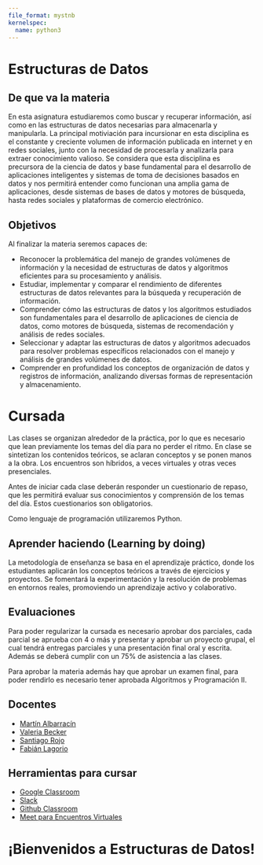 ```yaml
---
file_format: mystnb
kernelspec:
  name: python3
---
```

# Estructuras de Datos

## De que va la materia

En esta asignatura estudiaremos como buscar y recuperar información, así como en las estructuras de datos necesarias para almacenarla y manipularla. La principal motiviación para incursionar en esta disciplina es el constante y creciente volumen de información publicada en internet y en redes sociales, junto con la necesidad de procesarla y analizarla para extraer conocimiento valioso. Se considera que esta disciplina es precursora de la ciencia de datos y base fundamental para el desarrollo de aplicaciones inteligentes y sistemas de toma de decisiones basados en datos y nos permitirá entender como funcionan una amplia gama de aplicaciones, desde sistemas de bases de datos y motores de búsqueda, hasta redes sociales y plataformas de comercio electrónico. 

## Objetivos

Al finalizar la materia seremos capaces de:

- Reconocer la problemática del manejo de grandes volúmenes de información y la necesidad de estructuras de datos y algoritmos eficientes para su procesamiento y análisis.
- Estudiar, implementar y comparar el rendimiento de diferentes estructuras de datos relevantes para la búsqueda y recuperación de información.
- Comprender cómo las estructuras de datos y los algoritmos estudiados son fundamentales para el desarrollo de aplicaciones de ciencia de datos, como motores de búsqueda, sistemas de recomendación y análisis de redes sociales.
- Seleccionar y adaptar las estructuras de datos y algoritmos adecuados para resolver problemas específicos relacionados con el manejo y análisis de grandes volúmenes de datos.
- Comprender en profundidad los conceptos de organización de datos y registros de información, analizando diversas formas de representación y almacenamiento.

# Cursada

Las clases se organizan alrededor de la práctica, por lo que es necesario que lean previamente los temas del día para no perder el ritmo. En clase se sintetizan los contenidos teóricos, se aclaran conceptos y se ponen manos a la obra. Los encuentros son híbridos, a veces virtuales y otras veces presenciales.

Antes de iniciar cada clase deberán responder un cuestionario de repaso, que les permitirá evaluar sus conocimientos y comprensión de los temas del día. Estos cuestionarios son obligatorios.

Como lenguaje de programación utilizaremos Python.

## Aprender haciendo (Learning by doing)

La metodología de enseñanza se basa en el aprendizaje práctico, donde los estudiantes aplicarán los conceptos teóricos a través de ejercicios y proyectos. Se fomentará la experimentación y la resolución de problemas en entornos reales, promoviendo un aprendizaje activo y colaborativo.

## Evaluaciones

Para poder regularizar la cursada es necesario aprobar dos parciales, cada parcial se aprueba con 4 o más y presentar y aprobar un proyecto grupal, el cual tendrá entregas parciales y una presentación final oral y escrita. Además se deberá cumplir con un 75% de asistencia a las clases.

Para aprobar la materia además hay que aprobar un examen final, para poder rendirlo es necesario tener aprobada Algoritmos y Programación II.

## Docentes

- [Martín Albarracín](mailto:mafranzone@untref.edu.ar)
- [Valeria Becker](mailto:valeriabecker@untref.edu.ar)
- [Santiago Rojo](mailto:tiagox@gmail.com)
- [Fabián Lagorio](mailto:falago@gmail.com)

## Herramientas para cursar

- <a href="https://classroom.google.com/c/NzAwMzMxODY0NzIx" target="_blank">Google Classroom</a>
- <a href="https://untref-edd.slack.com/" target="_blank">Slack</a>
- <a href="https://classroom.github.com/classrooms/220222794-untref-edd-2025" target="_blank">Github Classroom</a>
- <a href="https://meet.google.com/rzj-hjek-npx" target="_blank">Meet para Encuentros Virtuales</a>

<h1 class="align-center">¡Bienvenidos a Estructuras de Datos!</h1>
